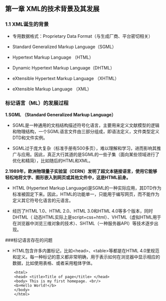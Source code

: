 ## 第一章 XML的技术背景及其发展



### 1.1 XML诞生的背景



* 专用数据格式：Proprietary Data Format（与生成厂商、平台密切相关）

* Standard Generalized Markup Language（SGML）

* Hypertext Markup Language （HTML）

* Dynamic Hypertext Markup Language（DHTML）

* eXtensible Hypertext Markup Language （XHTML）

* eXtensible Markup Language （XML）



 ### 标记语言（ML）的发展过程



 **1.SGML （Standard Generalized Markup Language）**



* SGML是一种通用的文档结构描述符号化语言，主要用来定义文献模型的逻辑和物理结构，一个SGML语言文件由三部分组成，即语法定义，文件类型定义DTD和文件实例。

* SGML过于庞大复杂（标准手册有500多页），难以理解和学习，进而影响其推广与应用。因此，真正大行其道的是SGML的一些子集（面向某些领域进行了优化和精简），比如随后的HTML和XML。

**2.1989年，欧洲物理量子实验室（CERN）发明了超文本链接语言，使用它能够轻松地将文字、图形嵌入到网页或其他文件中，这是HTML前身。**

* HTML (Hypertext Markup Language)是SGML的一种实际应用，其DTD作为标准被固定下来。因此，HTML的功能单一，只能用于编写网页，而不能作为定义其它符号化语言的元语言。

* 经历了HTML 1.0、HTML 2.0、HTML 3.0和HTML 4.0等多个版本，同时DHTML（ 动态HTML实际上是script+css+html）、VHTML（虚拟HTML用于在浏览器中浏览三维对象的技术）、SHTML（一种服务器API）等技术逐步出现。

###标记语言存在的问题

* HTML包含许多内置标记，比如&lt;head>、&lt;table>等都是在HTML 4.0里规范和定义。每一种标记的意义都非常明确，用于表示如何在浏览器中显示相应的数据，比如使用表格、或者采用粗体字体。

``` 
    <html> 
    <head> <title>Title of page</title> </head>
    <body> This is my first homepage. <br/>
    <b>Hello World!</b>
    </body>
    </html>
```

 

